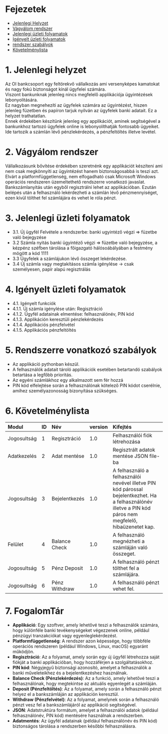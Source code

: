 # Fejezetek

- [Jelenlegi Helyzet](#1-jelenlegi-helyzet)
- [Vágyálom rendszer](#2-vágyálom-rendszer)
- [Jelenlegi üzleti folyamatok](#3-jelenlegi-üzleti-folyamatok)
- [Igényelt üzleti folyamatok](#4-igényelt-üzleti-folyamatok)
- [rendszer szabályok](#5-rendszerre-vonatkozó-szabályok)
- [Követelménylista](#6-követelménylista)

# 1. Jelenlegi helyzet
Az OI bankcsoport egy feltörekvő vállalkozás ami versenyképes kamatokat és nagy fokú biztonságot kínál ügyfelei számára.<br> Viszont bankunknak jelenleg nincs megfelelő applikációja ügyintézések lebonyolitására.<br> Ez nagyban megnehezíti az ügyfelek számára az ügyintézést, hiszen jelenleg füzetben és papíron tarjuk nyilván az ügyfelek banki adatait. Ez a helyzet trathatatlan.<br> Ennek érdekében készítünk jelenleg egy applikációt, aminek segítségével a bankunkhoz tartozó ügyfelek online is lebonyolíthatják fontosabb ügyeiket.<br> Ide tartozik a számlán lévő pénzlekérdezés, a pénzfeltöltés illetve levétel.

# 2. Vágyálom rendszer
Vállalkozásunk bővítése érdekében szeretnénk egy applikációt készíteni ami nem csak megkönnyíti az ügyintézést hanem biztonságosabbá is teszi azt.<br> Elvárt a platformfüggetlenség, nem elfogadható csak Microsoft Windows operációs rendszeren üzemeltethető rendszerre vonatkozó javaslat.<br> Bankszámlanyitás után egyből regisztrálni lehet az applikációban. Ezután belépés után a felhasználó lekérdezheti a számlán lévő pénzmennyiséget, ezen kívül tölthet fel számlájára és vehet le róla pénzt.<br> 

# 3. Jelenlegi üzleti folyamatok
-   3.1. Új ügyfél Felvétele a rendszerbe: banki ugyintéző végzi => füzetbe való bejegyzése
-    3.2 Számla nyitás banki ügyintéző végzi => füzetbe való bejegyzése, a kézpénz széfben tárolása a főigazgató hálósoábályában a festmény mögött a kód 1111
-    3.3 Ügyfelek a számlájukon lévő összeget lekérdezése.
-    3.4  Új számla vagy megtakításos számla igénylése -> csak személyesen, papír alapú regisztrálás

# 4. Igényelt üzleti folyamatok
-    4.1. Igényelt funkciók
-    4.1.1. Új számla igénylése után: Regisztráció
-    4.1.2. Ügyfél adatainak elmentése: felhasználónév, PIN kód
-    4.1.3. Applikáción keresztüli pénzlekérdezés
-    4.1.4. Applikációs pénzfelvétel
-    4.1.5. Applikációs pénzfeltöltés

# 5. Rendszerre vonatkozó szabályok
- Az applikácíó pythonban készül.
- A felhasználók adatait tároló applikációk esetében betartandó szabályok betartása a legfőbb prioritás.
- Az egyéni számlákhoz egy alkalmazott sem fér hozzá
- PIN kód elfelejtése során a felhasználónak kötelező PIN kódot cserélnie, amihez személyazonosság bizonyítása szükséges.

# 6. Követelménylista

   |   Modul   |   ID  |   Név |   version |   Kifejtés    |
   |:----------|:------|:------|:----------|:--------------|
   |    Jogosultság |   1   |   Regisztráció    |   1.0 | Felhasználói fiók létrehozása  |
   |    Adatkezelés |   2   |   Adat mentése    |   1.0 |   Regisztrált adatok mentése JSON file-ba |
   |   Jogosultság |   3  |    Bejelentkezés   |   1.0 |   A felhasználó a felhasználói nevével illetve PIN kód párossal bejelentkezhet. Ha a felhasználónév illetve a PIN kód páros nem megfelelő, hibaüzenetet kap. |
   |   Felület |   4   |   Balance Check   |   1.0 |   A felhasználó megnézheti a számláján való összeget.|
   |   Jogosultság |   5   |   Pénz Deposit   |   1.0 |   A felhasználó pénzt tölthet fel a számlájára.   |
   |   Jogosultság    |   6   |   Pénz Withdraw   |   1.0 |   A felhasználó pénzt vehet fel.    |

# 7. FogalomTár
- **Applikáció**: Egy szoftver, amely lehetővé teszi a felhasználók számára, hogy különféle banki tevékenységeket végezzenek online, például pénzügyi tranzakciókat vagy egyenleglekérdezést.
- **Platformfüggetlenség**: A rendszer azon képessége, hogy többféle operációs rendszeren (például Windows, Linux, macOS) egyaránt működjön.
- **Regisztráció**: Az a folyamat, amely során egy új ügyfél létrehozza saját fiókját a banki applikációban, hogy hozzáférjen a szolgáltatásokhoz.
- **PIN kód**: Négyjegyű biztonsági azonosító, amelyet a felhasználók a banki műveleteikhez és a bejelentkezéshez használnak.
- **Balance Check (Pénzlekérdezés)**: Az a funkció, amely lehetővé teszi a felhasználónak, hogy megtekintse az aktuális egyenlegét a számláján.
- **Deposit (Pénzfeltöltés)**: Az a folyamat, amely során a felhasználó pénzt helyez el a bankszámláján az applikáción keresztül.
- **Withdraw (Pénzfelvétel)**: Az a folyamat, amelynek során a felhasználó pénzt vesz fel a bankszámlájáról az applikáció segítségével.
- **JSON**: Adatstruktúra formátum, amelyet a felhasználói adatok (például felhasználónév, PIN kód) mentésére használnak a rendszerben.
- **Adatmentés**: Az ügyfél adatainak (például felhasználónév és PIN kód) biztonságos tárolása a rendszerben későbbi felhasználásra.
